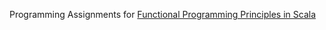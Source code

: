 Programming Assignments for [Functional Programming Principles in Scala](https://www.coursera.org/learn/progfun1)
